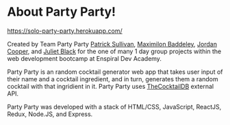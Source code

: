 # About Party Party!

https://solo-party-party.herokuapp.com/

Created by Team Party Party [Patrick Sullivan](https://github.com/patrick-j-sulley), [Maximilon Baddeley](https://github.com/Maximilon), [Jordan Cooper](https://github.com/Jordy1311), and [Juliet Black](https://github.com/JULIET-01) for the one of many 1 day group projects within the web development bootcamp at Enspiral Dev Academy.

Party Party is an random cocktail generator web app that takes user input of their name and a cocktail ingredient, and in turn, generates them a random cocktail with that ingridient in it. Party Party uses [TheCocktailDB](https://www.thecocktaildb.com/api.php) external API.

Party Party was developed with a stack of HTML/CSS, JavaScript, ReactJS, Redux, Node.JS, and Express.
